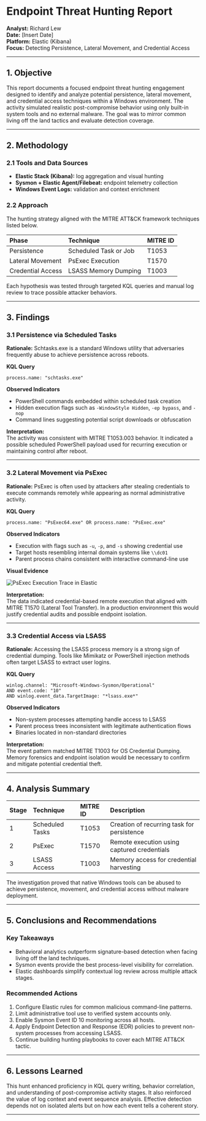 # **Endpoint Threat Hunting Report**  
**Analyst:** Richard Lew  
**Date:** [Insert Date]  
**Platform:** Elastic (Kibana)  
**Focus:** Detecting Persistence, Lateral Movement, and Credential Access  

---

## **1. Objective**
This report documents a focused endpoint threat hunting engagement designed to identify and analyze potential persistence, lateral movement, and credential access techniques within a Windows environment. The activity simulated realistic post-compromise behavior using only built-in system tools and no external malware. The goal was to mirror common living off the land tactics and evaluate detection coverage.

---

## **2. Methodology**

### **2.1 Tools and Data Sources**
- **Elastic Stack (Kibana):** log aggregation and visual hunting  
- **Sysmon + Elastic Agent/Filebeat:** endpoint telemetry collection  
- **Windows Event Logs:** validation and context enrichment  

### **2.2 Approach**
The hunting strategy aligned with the MITRE ATT&CK framework techniques listed below.

| Phase | Technique | MITRE ID |
|:------|:-----------|:---------|
| Persistence | Scheduled Task or Job | T1053 |
| Lateral Movement | PsExec Execution | T1570 |
| Credential Access | LSASS Memory Dumping | T1003 |

Each hypothesis was tested through targeted KQL queries and manual log review to trace possible attacker behaviors.

---

## **3. Findings**

### **3.1 Persistence via Scheduled Tasks**
**Rationale:** Schtasks.exe is a standard Windows utility that adversaries frequently abuse to achieve persistence across reboots.

**KQL Query**
```kql
process.name: "schtasks.exe"
```

**Observed Indicators**
- PowerShell commands embedded within scheduled task creation  
- Hidden execution flags such as `-WindowStyle Hidden`, `-ep bypass`, and `-nop`  
- Command lines suggesting potential script downloads or obfuscation  

**Interpretation:**  
The activity was consistent with MITRE T1053.003 behavior. It indicated a possible scheduled PowerShell payload used for recurring execution or maintaining control after reboot.

---

### **3.2 Lateral Movement via PsExec**
**Rationale:** PsExec is often used by attackers after stealing credentials to execute commands remotely while appearing as normal administrative activity.

**KQL Query**
```kql
process.name: "PsExec64.exe" OR process.name: "PsExec.exe"
```

**Observed Indicators**
- Execution with flags such as `-u`, `-p`, and `-s` showing credential use  
- Target hosts resembling internal domain systems like `\\dc01`  
- Parent process chains consistent with interactive command-line use  

**Visual Evidence**

![PsExec Execution Trace in Elastic](https://github.com/user-attachments/assets/518df23c-5246-4e59-9a36-f3db89b9de05)

**Interpretation:**  
The data indicated credential-based remote execution that aligned with MITRE T1570 (Lateral Tool Transfer). In a production environment this would justify credential audits and possible endpoint isolation.

---

### **3.3 Credential Access via LSASS**
**Rationale:** Accessing the LSASS process memory is a strong sign of credential dumping. Tools like Mimikatz or PowerShell injection methods often target LSASS to extract user logins.

**KQL Query**
```kql
winlog.channel: "Microsoft-Windows-Sysmon/Operational" 
AND event.code: "10" 
AND winlog.event_data.TargetImage: "*lsass.exe*"
```

**Observed Indicators**
- Non-system processes attempting handle access to LSASS  
- Parent process trees inconsistent with legitimate authentication flows  
- Binaries located in non-standard directories  

**Interpretation:**  
The event pattern matched MITRE T1003 for OS Credential Dumping. Memory forensics and endpoint isolation would be necessary to confirm and mitigate potential credential theft.

---

## **4. Analysis Summary**
| Stage | Technique | MITRE ID | Description |
|:-------|:-----------|:----------|:-------------|
| 1 | Scheduled Tasks | T1053 | Creation of recurring task for persistence |
| 2 | PsExec | T1570 | Remote execution using captured credentials |
| 3 | LSASS Access | T1003 | Memory access for credential harvesting |

The investigation proved that native Windows tools can be abused to achieve persistence, movement, and credential access without malware deployment.

---

## **5. Conclusions and Recommendations**

### **Key Takeaways**
- Behavioral analytics outperform signature-based detection when facing living off the land techniques.  
- Sysmon events provide the best process-level visibility for correlation.  
- Elastic dashboards simplify contextual log review across multiple attack stages.  

### **Recommended Actions**
1. Configure Elastic rules for common malicious command-line patterns.  
2. Limit administrative tool use to verified system accounts only.  
3. Enable Sysmon Event ID 10 monitoring across all hosts.  
4. Apply Endpoint Detection and Response (EDR) policies to prevent non-system processes from accessing LSASS.  
5. Continue building hunting playbooks to cover each MITRE ATT&CK tactic.  

---

## **6. Lessons Learned**
This hunt enhanced proficiency in KQL query writing, behavior correlation, and understanding of post-compromise activity stages. It also reinforced the value of log context and event sequence analysis. Effective detection depends not on isolated alerts but on how each event tells a coherent story.

---
